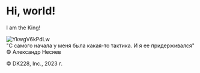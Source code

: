# Hi, world!

I am the King!

![YkwgV6kPdLw](https://github.com/Draigo231/test/assets/140915715/eda237f2-34cf-4a1c-a440-6b3d17736aa6) <br /> "С самого начала у меня была какая-то тактика. И я ее придерживался" © Александр Несяев


© DK228, Inc., 2023 г.
